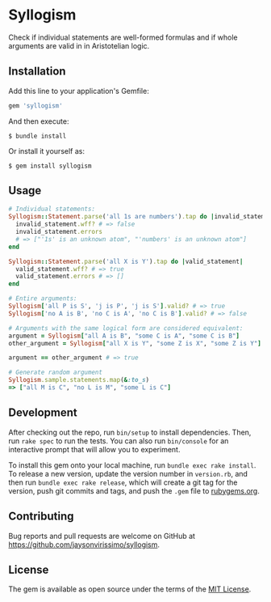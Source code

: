 # Syllogism

Check if individual statements are well-formed formulas and if whole arguments are valid in in Aristotelian logic.

## Installation

Add this line to your application's Gemfile:

```ruby
gem 'syllogism'
```

And then execute:

    $ bundle install

Or install it yourself as:

    $ gem install syllogism

## Usage

```ruby
# Individual statements:
Syllogism::Statement.parse('all 1s are numbers').tap do |invalid_statement|
  invalid_statement.wff? # => false
  invalid_statement.errors
  # => ["'1s' is an unknown atom", "'numbers' is an unknown atom"]
end

Syllogism::Statement.parse('all X is Y').tap do |valid_statement|
  valid_statement.wff? # => true
  valid_statement.errors # => []
end

# Entire arguments:
Syllogism['all P is S', 'j is P', 'j is S'].valid? # => true
Syllogism['no A is B', 'no C is A', 'no C is B'].valid? # => false

# Arguments with the same logical form are considered equivalent:
argument = Syllogism["all A is B", "some C is A", "some C is B"]
other_argument = Syllogism["all X is Y", "some Z is X", "some Z is Y"]

argument == other_argument # => true

# Generate random argument
Syllogism.sample.statements.map(&:to_s)
=> ["all M is C", "no L is M", "some L is C"]
```

## Development

After checking out the repo, run `bin/setup` to install dependencies. Then, run `rake spec` to run the tests. You can also run `bin/console` for an interactive prompt that will allow you to experiment.

To install this gem onto your local machine, run `bundle exec rake install`. To release a new version, update the version number in `version.rb`, and then run `bundle exec rake release`, which will create a git tag for the version, push git commits and tags, and push the `.gem` file to [rubygems.org](https://rubygems.org).

## Contributing

Bug reports and pull requests are welcome on GitHub at https://github.com/jaysonvirissimo/syllogism.


## License

The gem is available as open source under the terms of the [MIT License](https://opensource.org/licenses/MIT).
